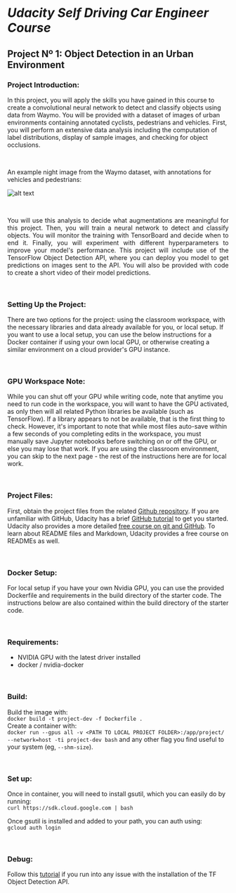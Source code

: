 # *Udacity Self Driving Car Engineer Course*

## **Project Nº 1: Object Detection in an Urban Environment**

### **Project Introduction:**

In this project, you will apply the skills you have gained in this course to create a convolutional neural network to detect and classify objects using data from Waymo. You will be provided with a dataset of images of urban environments containing annotated cyclists, pedestrians and vehicles. First, you will perform an extensive data analysis including the computation of label distributions, display of sample images, and checking for object occlusions.

<p>&nbsp;</p>

An example night image from the Waymo dataset, with annotations for vehicles and pedestrians:

![alt text](https://github.com/HomeBrain-ARG/SDCE_Object-Detection-in-an-Urban-Environment/blob/main/Graphics/01_Grafico.png "An example night image from the Waymo dataset, with annotations for vehicles and pedestrians.")

<p>&nbsp;</p>

<div style="text-align: justify"> You will use this analysis to decide what augmentations are meaningful for this project. Then, you will train a neural network to detect and classify objects. You will monitor the training with TensorBoard and decide when to end it. Finally, you will experiment with different hyperparameters to improve your model's performance. This project will include use of the TensorFlow Object Detection API, where you can deploy you model to get predictions on images sent to the API. You will also be provided with code to create a short video of their model predictions. </div>

<p>&nbsp;</p>

### **Setting Up the Project:**
There are two options for the project: using the classroom workspace, with the necessary libraries and data already available for you, or local setup. If you want to use a local setup, you can use the below instructions for a Docker container if using your own local GPU, or otherwise creating a similar environment on a cloud provider's GPU instance.

<p>&nbsp;</p>

### **GPU Workspace Note:**
While you can shut off your GPU while writing code, note that anytime you need to run code in the workspace, you will want to have the GPU activated, as only then will all related Python libraries be available (such as TensorFlow). If a library appears to not be available, that is the first thing to check. However, it's important to note that while most files auto-save within a few seconds of you completing edits in the workspace, you must manually save Jupyter notebooks before switching on or off the GPU, or else you may lose that work. If you are using the classroom environment, you can skip to the next page - the rest of the instructions here are for local work.

<p>&nbsp;</p>

### **Project Files:**
First, obtain the project files from the related [Github repository](https://github.com/udacity/nd013-c1-vision-starter).
If you are unfamiliar with GitHub, Udacity has a brief [GitHub tutorial](https://www.udacity.com/blog/2015/06/a-beginners-git-github-tutorial.html) to get you started. Udacity also provides a more detailed [free course on git and GitHub](https://www.udacity.com/course/version-control-with-git--ud123). To learn about README files and Markdown, Udacity provides a free course on READMEs as well.

<p>&nbsp;</p>

### **Docker Setup:**
For local setup if you have your own Nvidia GPU, you can use the provided Dockerfile and requirements in the build directory of the starter code. The instructions below are also contained within the build directory of the starter code.

<p>&nbsp;</p>

### **Requirements:**
- NVIDIA GPU with the latest driver installed
- docker / nvidia-docker

<p>&nbsp;</p>

### **Build:**
Build the image with: <br />
`docker build -t project-dev -f Dockerfile .`<br />
Create a container with:<br />
`docker run --gpus all -v <PATH TO LOCAL PROJECT FOLDER>:/app/project/ --network=host -ti project-dev bash` and any other flag you find useful to your system (eg, `--shm-size`).

<p>&nbsp;</p>

### **Set up:**
Once in container, you will need to install gsutil, which you can easily do by running:<br />
`curl https://sdk.cloud.google.com | bash`

Once gsutil is installed and added to your path, you can auth using:<br />
`gcloud auth login`

<p>&nbsp;</p>

### **Debug:**
Follow this [tutorial](https://tensorflow-object-detection-api-tutorial.readthedocs.io/en/latest/install.html#tensorflow-object-detection-api-installation) if you run into any issue with the installation of the TF Object Detection API.




<div style="text-align: justify">
</div>
